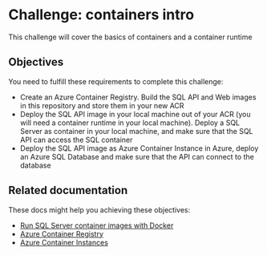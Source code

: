 # Challenge: containers intro

This challenge will cover the basics of containers and a container runtime

## Objectives

You need to fulfill these requirements to complete this challenge:

* Create an Azure Container Registry. Build the SQL API and Web images in this repository and store them in your new ACR
* Deploy the SQL API image in your local machine out of your ACR (you will need a container runtime in your local machine). Deploy a SQL Server as container in your local machine, and make sure that the SQL API can access the SQL container
* Deploy the SQL API image as Azure Container Instance in Azure, deploy an Azure SQL Database and make sure that the API can connect to the database

## Related documentation

These docs might help you achieving these objectives:

* [Run SQL Server container images with Docker](https://docs.microsoft.com/sql/linux/quickstart-install-connect-docker?view=sql-server-ver15&pivots=cs1-bash)
* [Azure Container Registry](https://docs.microsoft.com/azure/container-registry/container-registry-intro)
* [Azure Container Instances](https://docs.microsoft.com/azure/container-instances/)